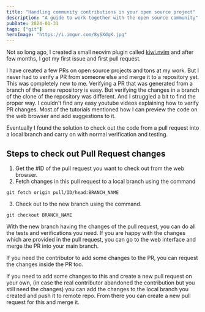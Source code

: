 ```yaml
---
title: "Handling community contributions in your open source project"
description: "A guide to work together with the open source community"
pubDate: 2024-01-31
tags: ["git"]
heroImage: "https://i.imgur.com/8ySXdgK.jpg"
---
```

Not so long ago, I created a small neovim plugin called [kiwi.nvim](https://www.github.com/serenevoid/kiwi.nvim)
and after few months, I got my first issue and first pull request.

I have created a few PRs on open source projects and tons at my work. But I never
had to verify a PR from someone else and merge it to a repository yet. This was
completely new to me. Verifying a PR that was generated from a branch of the same repository
is easy. But verifying the changes in a branch of the clone of the repository was different.
And I struggled a bit to find the proper way. I couldn't find any easy youtube videos
explaining how to verify PR changes. Most of the tutorials mentioned how I can
preview the code on the web browser and add suggestions to it.

Eventually I found the solution to check out the code from a pull request into a
local branch and carry on with normal verification and testing. 

## Steps to check out Pull Request changes
1. Get the #ID of the pull request you want to check out from the web browser.
2. Fetch changes in this pull request to a local branch using the command 
```shell
git fetch origin pull/ID/head:BRANCH_NAME
```
3. Check out to the new branch using the command.
```shell
git checkout BRANCH_NAME
```

With the new branch having the changes of the pull request, you can do all the tests and
verifications you need. If you are happy with the changes which are  provided in the pull
request, you can go to the web interface and merge the PR into your main branch.

If you need the contributor to add some changes to the PR, you can request the changes
inside the PR too.

If you need to add some changes to this and create a new pull request on your own,
(in case the real contributor abandoned the contribution but you still need the changes) you can
add the changes to the local branch you created and push it to remote repo. From there
you can create a new pull request for this and merge it.
